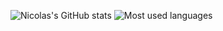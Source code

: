 ![Nicolas's GitHub stats](https://github-readme-stats-eyvx6cv2i-nicolasallards-projects.vercel.app/api?username=NicolasAllard&show_icons=true&theme=monokai)
![Most used languages](https://github-readme-stats-eyvx6cv2i-nicolasallards-projects.vercel.app/api/top-langs/?username=NicolasAllard&theme=monokai&show_icons=true&langs_count=8&hide=Visual%20Basic%20.NET,ASP.NET)
